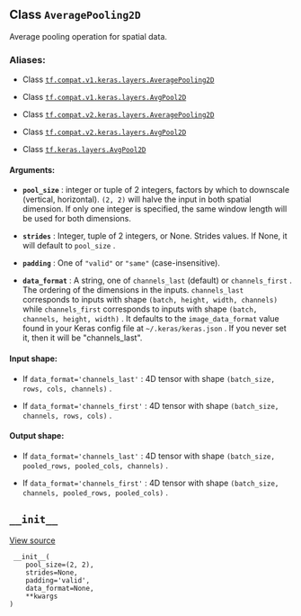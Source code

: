 

## Class  `AveragePooling2D` 
Average pooling operation for spatial data.



### Aliases:

- Class [ `tf.compat.v1.keras.layers.AveragePooling2D` ](/api_docs/python/tf/keras/layers/AveragePooling2D)

- Class [ `tf.compat.v1.keras.layers.AvgPool2D` ](/api_docs/python/tf/keras/layers/AveragePooling2D)

- Class [ `tf.compat.v2.keras.layers.AveragePooling2D` ](/api_docs/python/tf/keras/layers/AveragePooling2D)

- Class [ `tf.compat.v2.keras.layers.AvgPool2D` ](/api_docs/python/tf/keras/layers/AveragePooling2D)

- Class [ `tf.keras.layers.AvgPool2D` ](/api_docs/python/tf/keras/layers/AveragePooling2D)



#### Arguments:

- **`pool_size`** : integer or tuple of 2 integers,
factors by which to downscale (vertical, horizontal).
 `(2, 2)`  will halve the input in both spatial dimension.
If only one integer is specified, the same window length
will be used for both dimensions.

- **`strides`** : Integer, tuple of 2 integers, or None.
Strides values.
If None, it will default to  `pool_size` .

- **`padding`** : One of  `"valid"`  or  `"same"`  (case-insensitive).

- **`data_format`** : A string,
one of  `channels_last`  (default) or  `channels_first` .
The ordering of the dimensions in the inputs.
 `channels_last`  corresponds to inputs with shape
 `(batch, height, width, channels)`  while  `channels_first` 
corresponds to inputs with shape
 `(batch, channels, height, width)` .
It defaults to the  `image_data_format`  value found in your
Keras config file at  `~/.keras/keras.json` .
If you never set it, then it will be "channels_last".



#### Input shape:

- If  `data_format='channels_last'` :
4D tensor with shape  `(batch_size, rows, cols, channels)` .

- If  `data_format='channels_first'` :
4D tensor with shape  `(batch_size, channels, rows, cols)` .



#### Output shape:

- If  `data_format='channels_last'` :
4D tensor with shape  `(batch_size, pooled_rows, pooled_cols, channels)` .

- If  `data_format='channels_first'` :
4D tensor with shape  `(batch_size, channels, pooled_rows, pooled_cols)` .



##  `__init__` 
[View source](https://github.com/tensorflow/tensorflow/blob/r2.0/tensorflow/python/keras/layers/pooling.py#L369-L378)



```
 __init__(
    pool_size=(2, 2),
    strides=None,
    padding='valid',
    data_format=None,
    **kwargs
)
 
```

